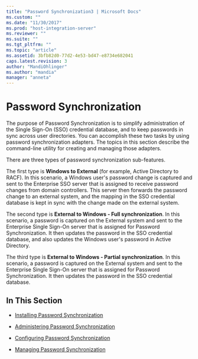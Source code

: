 ```yaml
---
title: "Password Synchronization3 | Microsoft Docs"
ms.custom: ""
ms.date: "11/30/2017"
ms.prod: "host-integration-server"
ms.reviewer: ""
ms.suite: ""
ms.tgt_pltfrm: ""
ms.topic: "article"
ms.assetid: 3bfb82d0-77d2-4e53-bd47-e8734e682041
caps.latest.revision: 3
author: "MandiOhlinger"
ms.author: "mandia"
manager: "anneta"
---
```

# Password Synchronization
The purpose of Password Synchronization is to simplify administration of the Single Sign-On (SSO) credential database, and to keep passwords in sync across user directories. You can accomplish these two tasks by using password synchronization adapters. The topics in this section describe the command-line utility for creating and managing those adapters.  
  
 There are three types of password synchronization sub-features.  
  
 The first type is **Windows to External** (for example, Active Directory to RACF). In this scenario, a Windows user's password change is captured and sent to the Enterprise SSO server that is assigned to receive password changes from domain controllers. This server then forwards the password change to an external system, and the mapping in the SSO credential database is kept in sync with the change made on the external system.  
  
 The second type is **External to Windows - Full synchronization**. In this scenario, a password is captured on the External system and sent to the Enterprise Single Sign-On server that is assigned for Password Synchronization. It then updates the password in the SSO credential database, and also updates the Windows user's password in Active Directory.  
  
 The third type is **External to Windows - Partial synchronization**. In this scenario, a password is captured on the External system and sent to the Enterprise Single Sign-On server that is assigned for Password Synchronization. It then updates the password in the SSO credential database.  
  
## In This Section  
  
-   [Installing Password Synchronization](../esso/installing-password-synchronization.md)  
  
-   [Administering Password Synchronization](../esso/administering-password-synchronization.md)  
  
-   [Configuring Password Synchronization](../esso/configuring-password-synchronization.md)  
  
-   [Managing Password Synchronization](../esso/managing-password-synchronization.md)